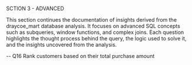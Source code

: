 SCTION 3 - ADVANCED

This section continues the documentation of insights derived from the draycoe_mart database analysis.
It focuses on advanced SQL concepts such as subqueries, window functions, and complex joins.
Each question highlights the thought process behind the query, the logic used to solve it, and the insights uncovered from the analysis.

-- Q16 Rank customers based on their total purchase amount
